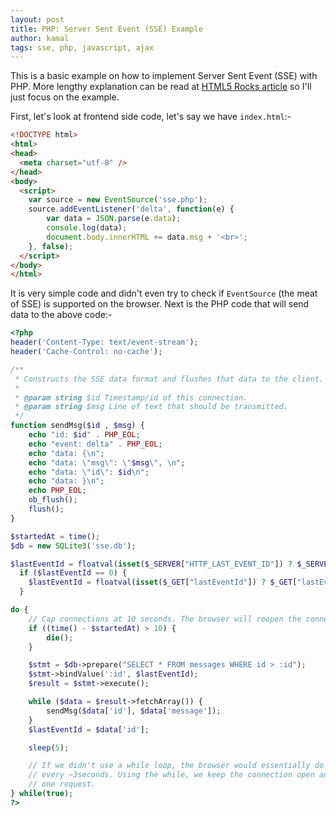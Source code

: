 ```yaml
---
layout: post
title: PHP: Server Sent Event (SSE) Example
author: kamal
tags: sse, php, javascript, ajax
---
```


This is a basic example on how to implement Server Sent Event (SSE) with PHP. More lengthy explanation can be read at [HTML5 Rocks article](http://www.html5rocks.com/en/tutorials/eventsource/basics/) so I'll just focus on the example.

First, let's look at frontend side code, let's say we have `index.html`:-

```html
<!DOCTYPE html>
<html>
<head>
  <meta charset="utf-8" />
</head>
<body>
  <script>
    var source = new EventSource('sse.php');
    source.addEventListener('delta', function(e) {
        var data = JSON.parse(e.data);
        console.log(data);
        document.body.innerHTML += data.msg + '<br>';
    }, false);
  </script>
</body>
</html>
```
It is very simple code and didn't even try to check if `EventSource` (the meat of SSE) is supported on the browser. Next is the PHP code that will send data to the above code:-

```php
<?php
header('Content-Type: text/event-stream');
header('Cache-Control: no-cache');

/**
 * Constructs the SSE data format and flushes that data to the client.
 *
 * @param string $id Timestamp/id of this connection.
 * @param string $msg Line of text that should be transmitted.
 */
function sendMsg($id , $msg) {
    echo "id: $id" . PHP_EOL;
    echo "event: delta" . PHP_EOL;
    echo "data: {\n";
    echo "data: \"msg\": \"$msg\", \n";
    echo "data: \"id\": $id\n";
    echo "data: }\n";
    echo PHP_EOL;
    ob_flush();
    flush();
}

$startedAt = time();
$db = new SQLite3('sse.db');

$lastEventId = floatval(isset($_SERVER["HTTP_LAST_EVENT_ID"]) ? $_SERVER["HTTP_LAST_EVENT_ID"] : 0);
  if ($lastEventId == 0) {
    $lastEventId = floatval(isset($_GET["lastEventId"]) ? $_GET["lastEventId"] : 0);
  }

do {
    // Cap connections at 10 seconds. The browser will reopen the connection on close
    if ((time() - $startedAt) > 10) {
        die();
    }

    $stmt = $db->prepare("SELECT * FROM messages WHERE id > :id");
    $stmt->bindValue(':id', $lastEventId);
    $result = $stmt->execute();

    while ($data = $result->fetchArray()) {
        sendMsg($data['id'], $data['message']);
    }
    $lastEventId = $data['id'];

    sleep(5);

    // If we didn't use a while loop, the browser would essentially do polling
    // every ~3seconds. Using the while, we keep the connection open and only make
    // one request.
} while(true);
?>
```
